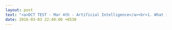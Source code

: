 ```yaml
---
layout: post
text: "<a>DCT TEST - Mar 4th - Artificial Intelligence</a><br>1. What is Bayesian Networks?<br>2. Write the properties of fuzzy sets.(2)<br>3.Explain the need of fuzzy set and fuzzy logic with example.(16) "
date: 2016-03-03 22:49:00 +0530
---
```

